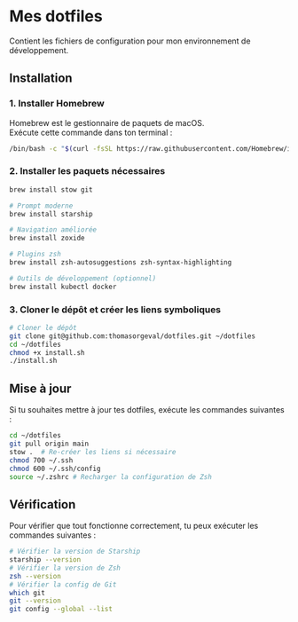 # Mes dotfiles

Contient les fichiers de configuration pour mon environnement de développement.

## Installation

### 1. Installer Homebrew
Homebrew est le gestionnaire de paquets de macOS.  
Exécute cette commande dans ton terminal :

```bash
/bin/bash -c "$(curl -fsSL https://raw.githubusercontent.com/Homebrew/install/HEAD/install.sh)"
```

### 2. Installer les paquets nécessaires
```bash
brew install stow git 

# Prompt moderne
brew install starship

# Navigation améliorée
brew install zoxide

# Plugins zsh
brew install zsh-autosuggestions zsh-syntax-highlighting

# Outils de développement (optionnel)
brew install kubectl docker
```

### 3. Cloner le dépôt et créer les liens symboliques
```bash
# Cloner le dépôt
git clone git@github.com:thomasorgeval/dotfiles.git ~/dotfiles
cd ~/dotfiles
chmod +x install.sh
./install.sh
```

## Mise à jour
Si tu souhaites mettre à jour tes dotfiles, exécute les commandes suivantes :

```bash
cd ~/dotfiles
git pull origin main
stow .  # Re-créer les liens si nécessaire
chmod 700 ~/.ssh
chmod 600 ~/.ssh/config
source ~/.zshrc # Recharger la configuration de Zsh
```

## Vérification
Pour vérifier que tout fonctionne correctement, tu peux exécuter les commandes suivantes :

```bash
# Vérifier la version de Starship
starship --version
# Vérifier la version de Zsh
zsh --version
# Vérifier la config de Git
which git
git --version
git config --global --list
```
